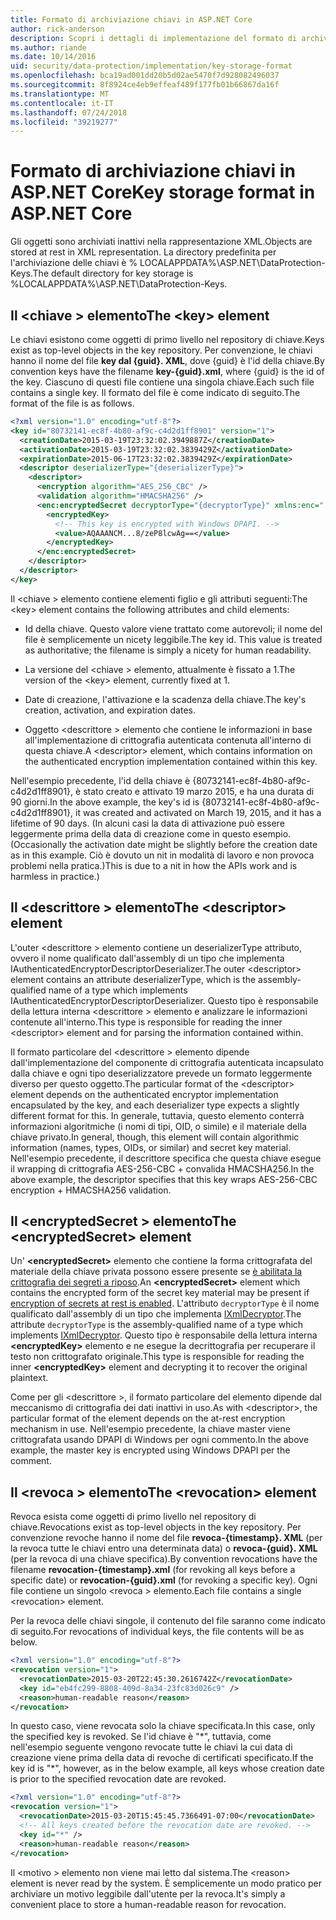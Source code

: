 ```yaml
---
title: Formato di archiviazione chiavi in ASP.NET Core
author: rick-anderson
description: Scopri i dettagli di implementazione del formato di archiviazione delle chiavi di protezione dei dati di ASP.NET Core.
ms.author: riande
ms.date: 10/14/2016
uid: security/data-protection/implementation/key-storage-format
ms.openlocfilehash: bca19ad001dd20b5d02ae5470f7d928082496037
ms.sourcegitcommit: 8f8924ce4eb9effeaf489f177fb01b66867da16f
ms.translationtype: MT
ms.contentlocale: it-IT
ms.lasthandoff: 07/24/2018
ms.locfileid: "39219277"
---
```

# <a name="key-storage-format-in-aspnet-core"></a><span data-ttu-id="81ebd-103">Formato di archiviazione chiavi in ASP.NET Core</span><span class="sxs-lookup"><span data-stu-id="81ebd-103">Key storage format in ASP.NET Core</span></span>

<a name="data-protection-implementation-key-storage-format"></a>

<span data-ttu-id="81ebd-104">Gli oggetti sono archiviati inattivi nella rappresentazione XML.</span><span class="sxs-lookup"><span data-stu-id="81ebd-104">Objects are stored at rest in XML representation.</span></span> <span data-ttu-id="81ebd-105">La directory predefinita per l'archiviazione delle chiavi è % LOCALAPPDATA%\ASP.NET\DataProtection-Keys\.</span><span class="sxs-lookup"><span data-stu-id="81ebd-105">The default directory for key storage is %LOCALAPPDATA%\ASP.NET\DataProtection-Keys\.</span></span>

## <a name="the-key-element"></a><span data-ttu-id="81ebd-106">Il \<chiave > elemento</span><span class="sxs-lookup"><span data-stu-id="81ebd-106">The \<key> element</span></span>

<span data-ttu-id="81ebd-107">Le chiavi esistono come oggetti di primo livello nel repository di chiave.</span><span class="sxs-lookup"><span data-stu-id="81ebd-107">Keys exist as top-level objects in the key repository.</span></span> <span data-ttu-id="81ebd-108">Per convenzione, le chiavi hanno il nome del file **key dal {guid}. XML**, dove {guid} è l'id della chiave.</span><span class="sxs-lookup"><span data-stu-id="81ebd-108">By convention keys have the filename **key-{guid}.xml**, where {guid} is the id of the key.</span></span> <span data-ttu-id="81ebd-109">Ciascuno di questi file contiene una singola chiave.</span><span class="sxs-lookup"><span data-stu-id="81ebd-109">Each such file contains a single key.</span></span> <span data-ttu-id="81ebd-110">Il formato del file è come indicato di seguito.</span><span class="sxs-lookup"><span data-stu-id="81ebd-110">The format of the file is as follows.</span></span>

```xml
<?xml version="1.0" encoding="utf-8"?>
<key id="80732141-ec8f-4b80-af9c-c4d2d1ff8901" version="1">
  <creationDate>2015-03-19T23:32:02.3949887Z</creationDate>
  <activationDate>2015-03-19T23:32:02.3839429Z</activationDate>
  <expirationDate>2015-06-17T23:32:02.3839429Z</expirationDate>
  <descriptor deserializerType="{deserializerType}">
    <descriptor>
      <encryption algorithm="AES_256_CBC" />
      <validation algorithm="HMACSHA256" />
      <enc:encryptedSecret decryptorType="{decryptorType}" xmlns:enc="...">
        <encryptedKey>
          <!-- This key is encrypted with Windows DPAPI. -->
          <value>AQAAANCM...8/zeP8lcwAg==</value>
        </encryptedKey>
      </enc:encryptedSecret>
    </descriptor>
  </descriptor>
</key>
```

<span data-ttu-id="81ebd-111">Il \<chiave > elemento contiene elementi figlio e gli attributi seguenti:</span><span class="sxs-lookup"><span data-stu-id="81ebd-111">The \<key> element contains the following attributes and child elements:</span></span>

* <span data-ttu-id="81ebd-112">Id della chiave. Questo valore viene trattato come autorevoli; il nome del file è semplicemente un nicety leggibile.</span><span class="sxs-lookup"><span data-stu-id="81ebd-112">The key id. This value is treated as authoritative; the filename is simply a nicety for human readability.</span></span>

* <span data-ttu-id="81ebd-113">La versione del \<chiave > elemento, attualmente è fissato a 1.</span><span class="sxs-lookup"><span data-stu-id="81ebd-113">The version of the \<key> element, currently fixed at 1.</span></span>

* <span data-ttu-id="81ebd-114">Date di creazione, l'attivazione e la scadenza della chiave.</span><span class="sxs-lookup"><span data-stu-id="81ebd-114">The key's creation, activation, and expiration dates.</span></span>

* <span data-ttu-id="81ebd-115">Oggetto \<descrittore > elemento che contiene le informazioni in base all'implementazione di crittografia autenticata contenuta all'interno di questa chiave.</span><span class="sxs-lookup"><span data-stu-id="81ebd-115">A \<descriptor> element, which contains information on the authenticated encryption implementation contained within this key.</span></span>

<span data-ttu-id="81ebd-116">Nell'esempio precedente, l'id della chiave è {80732141-ec8f-4b80-af9c-c4d2d1ff8901}, è stato creato e attivato 19 marzo 2015, e ha una durata di 90 giorni.</span><span class="sxs-lookup"><span data-stu-id="81ebd-116">In the above example, the key's id is {80732141-ec8f-4b80-af9c-c4d2d1ff8901}, it was created and activated on March 19, 2015, and it has a lifetime of 90 days.</span></span> <span data-ttu-id="81ebd-117">(In alcuni casi la data di attivazione può essere leggermente prima della data di creazione come in questo esempio.</span><span class="sxs-lookup"><span data-stu-id="81ebd-117">(Occasionally the activation date might be slightly before the creation date as in this example.</span></span> <span data-ttu-id="81ebd-118">Ciò è dovuto un nit in modalità di lavoro e non provoca problemi nella pratica.)</span><span class="sxs-lookup"><span data-stu-id="81ebd-118">This is due to a nit in how the APIs work and is harmless in practice.)</span></span>

## <a name="the-descriptor-element"></a><span data-ttu-id="81ebd-119">Il \<descrittore > elemento</span><span class="sxs-lookup"><span data-stu-id="81ebd-119">The \<descriptor> element</span></span>

<span data-ttu-id="81ebd-120">L'outer \<descrittore > elemento contiene un deserializerType attributo, ovvero il nome qualificato dall'assembly di un tipo che implementa IAuthenticatedEncryptorDescriptorDeserializer.</span><span class="sxs-lookup"><span data-stu-id="81ebd-120">The outer \<descriptor> element contains an attribute deserializerType, which is the assembly-qualified name of a type which implements IAuthenticatedEncryptorDescriptorDeserializer.</span></span> <span data-ttu-id="81ebd-121">Questo tipo è responsabile della lettura interna \<descrittore > elemento e analizzare le informazioni contenute all'interno.</span><span class="sxs-lookup"><span data-stu-id="81ebd-121">This type is responsible for reading the inner \<descriptor> element and for parsing the information contained within.</span></span>

<span data-ttu-id="81ebd-122">Il formato particolare del \<descrittore > elemento dipende dall'implementazione del componente di crittografia autenticata incapsulato dalla chiave e ogni tipo deserializzatore prevede un formato leggermente diverso per questo oggetto.</span><span class="sxs-lookup"><span data-stu-id="81ebd-122">The particular format of the \<descriptor> element depends on the authenticated encryptor implementation encapsulated by the key, and each deserializer type expects a slightly different format for this.</span></span> <span data-ttu-id="81ebd-123">In generale, tuttavia, questo elemento conterrà informazioni algoritmiche (i nomi di tipi, OID, o simile) e il materiale della chiave privato.</span><span class="sxs-lookup"><span data-stu-id="81ebd-123">In general, though, this element will contain algorithmic information (names, types, OIDs, or similar) and secret key material.</span></span> <span data-ttu-id="81ebd-124">Nell'esempio precedente, il descrittore specifica che questa chiave esegue il wrapping di crittografia AES-256-CBC + convalida HMACSHA256.</span><span class="sxs-lookup"><span data-stu-id="81ebd-124">In the above example, the descriptor specifies that this key wraps AES-256-CBC encryption + HMACSHA256 validation.</span></span>

## <a name="the-encryptedsecret-element"></a><span data-ttu-id="81ebd-125">Il \<encryptedSecret > elemento</span><span class="sxs-lookup"><span data-stu-id="81ebd-125">The \<encryptedSecret> element</span></span>

<span data-ttu-id="81ebd-126">Un' **&lt;encryptedSecret&gt;** elemento che contiene la forma crittografata del materiale della chiave privata possono essere presente se [è abilitata la crittografia dei segreti a riposo](xref:security/data-protection/implementation/key-encryption-at-rest).</span><span class="sxs-lookup"><span data-stu-id="81ebd-126">An **&lt;encryptedSecret&gt;** element which contains the encrypted form of the secret key material may be present if [encryption of secrets at rest is enabled](xref:security/data-protection/implementation/key-encryption-at-rest).</span></span> <span data-ttu-id="81ebd-127">L'attributo `decryptorType` è il nome qualificato dall'assembly di un tipo che implementa [IXmlDecryptor](/dotnet/api/microsoft.aspnetcore.dataprotection.xmlencryption.ixmldecryptor).</span><span class="sxs-lookup"><span data-stu-id="81ebd-127">The attribute `decryptorType` is the assembly-qualified name of a type which implements [IXmlDecryptor](/dotnet/api/microsoft.aspnetcore.dataprotection.xmlencryption.ixmldecryptor).</span></span> <span data-ttu-id="81ebd-128">Questo tipo è responsabile della lettura interna **&lt;encryptedKey&gt;** elemento e ne esegue la decrittografia per recuperare il testo non crittografato originale.</span><span class="sxs-lookup"><span data-stu-id="81ebd-128">This type is responsible for reading the inner **&lt;encryptedKey&gt;** element and decrypting it to recover the original plaintext.</span></span>

<span data-ttu-id="81ebd-129">Come per gli \<descrittore >, il formato particolare del <encryptedSecret> elemento dipende dal meccanismo di crittografia dei dati inattivi in uso.</span><span class="sxs-lookup"><span data-stu-id="81ebd-129">As with \<descriptor>, the particular format of the <encryptedSecret> element depends on the at-rest encryption mechanism in use.</span></span> <span data-ttu-id="81ebd-130">Nell'esempio precedente, la chiave master viene crittografata usando DPAPI di Windows per ogni commento.</span><span class="sxs-lookup"><span data-stu-id="81ebd-130">In the above example, the master key is encrypted using Windows DPAPI per the comment.</span></span>

## <a name="the-revocation-element"></a><span data-ttu-id="81ebd-131">Il \<revoca > elemento</span><span class="sxs-lookup"><span data-stu-id="81ebd-131">The \<revocation> element</span></span>

<span data-ttu-id="81ebd-132">Revoca esista come oggetti di primo livello nel repository di chiave.</span><span class="sxs-lookup"><span data-stu-id="81ebd-132">Revocations exist as top-level objects in the key repository.</span></span> <span data-ttu-id="81ebd-133">Per convenzione revoche hanno il nome del file **revoca-{timestamp}. XML** (per la revoca tutte le chiavi entro una determinata data) o **revoca-{guid}. XML** (per la revoca di una chiave specifica).</span><span class="sxs-lookup"><span data-stu-id="81ebd-133">By convention revocations have the filename **revocation-{timestamp}.xml** (for revoking all keys before a specific date) or **revocation-{guid}.xml** (for revoking a specific key).</span></span> <span data-ttu-id="81ebd-134">Ogni file contiene un singolo \<revoca > elemento.</span><span class="sxs-lookup"><span data-stu-id="81ebd-134">Each file contains a single \<revocation> element.</span></span>

<span data-ttu-id="81ebd-135">Per la revoca delle chiavi singole, il contenuto del file saranno come indicato di seguito.</span><span class="sxs-lookup"><span data-stu-id="81ebd-135">For revocations of individual keys, the file contents will be as below.</span></span>

```xml
<?xml version="1.0" encoding="utf-8"?>
<revocation version="1">
  <revocationDate>2015-03-20T22:45:30.2616742Z</revocationDate>
  <key id="eb4fc299-8808-409d-8a34-23fc83d026c9" />
  <reason>human-readable reason</reason>
</revocation>
```

<span data-ttu-id="81ebd-136">In questo caso, viene revocata solo la chiave specificata.</span><span class="sxs-lookup"><span data-stu-id="81ebd-136">In this case, only the specified key is revoked.</span></span> <span data-ttu-id="81ebd-137">Se l'id chiave è "\*", tuttavia, come nell'esempio seguente vengono revocate tutte le chiavi la cui data di creazione viene prima della data di revoche di certificati specificato.</span><span class="sxs-lookup"><span data-stu-id="81ebd-137">If the key id is "\*", however, as in the below example, all keys whose creation date is prior to the specified revocation date are revoked.</span></span>

```xml
<?xml version="1.0" encoding="utf-8"?>
<revocation version="1">
  <revocationDate>2015-03-20T15:45:45.7366491-07:00</revocationDate>
  <!-- All keys created before the revocation date are revoked. -->
  <key id="*" />
  <reason>human-readable reason</reason>
</revocation>
```

<span data-ttu-id="81ebd-138">Il \<motivo > elemento non viene mai letto dal sistema.</span><span class="sxs-lookup"><span data-stu-id="81ebd-138">The \<reason> element is never read by the system.</span></span> <span data-ttu-id="81ebd-139">È semplicemente un modo pratico per archiviare un motivo leggibile dall'utente per la revoca.</span><span class="sxs-lookup"><span data-stu-id="81ebd-139">It's simply a convenient place to store a human-readable reason for revocation.</span></span>
